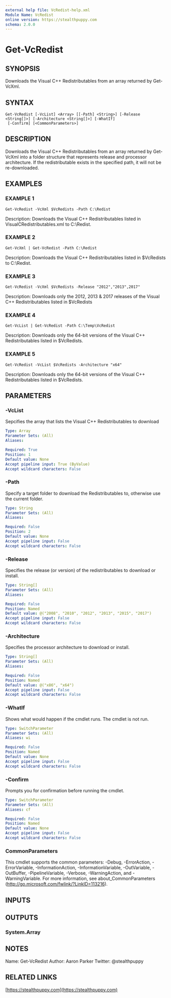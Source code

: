 ```yaml
---
external help file: VcRedist-help.xml
Module Name: VcRedist
online version: https://stealthpuppy.com
schema: 2.0.0
---
```


# Get-VcRedist

## SYNOPSIS
Downloads the Visual C++ Redistributables from an array returned by Get-VcXml.

## SYNTAX

```
Get-VcRedist [-VcList] <Array> [[-Path] <String>] [-Release <String[]>] [-Architecture <String[]>] [-WhatIf]
 [-Confirm] [<CommonParameters>]
```

## DESCRIPTION
Downloads the Visual C++ Redistributables from an array returned by Get-VcXml into a folder structure that represents release and processor architecture.
If the redistributable exists in the specified path, it will not be re-downloaded.

## EXAMPLES

### EXAMPLE 1
```
Get-VcRedist -VcXml $VcRedists -Path C:\Redist
```

Description:
Downloads the Visual C++ Redistributables listed in VisualCRedistributables.xml to C:\Redist.

### EXAMPLE 2
```
Get-VcXml | Get-VcRedist -Path C:\Redist
```

Description:
Downloads the Visual C++ Redistributables listed in $VcRedists to C:\Redist.

### EXAMPLE 3
```
Get-VcRedist -VcXml $VcRedists -Release "2012","2013",2017"
```

Description:
Downloads only the 2012, 2013 & 2017 releases of the  Visual C++ Redistributables listed in $VcRedists

### EXAMPLE 4
```
Get-VcList | Get-VcRedist -Path C:\Temp\VcRedist
```

Description:
Downloads only the 64-bit versions of the Visual C++ Redistributables listed in $VcRedists.

### EXAMPLE 5
```
Get-VcRedist -VcList $VcRedists -Architecture "x64"
```

Description:
Downloads only the 64-bit versions of the Visual C++ Redistributables listed in $VcRedists.

## PARAMETERS

### -VcList
Sepcifies the array that lists the Visual C++ Redistributables to download

```yaml
Type: Array
Parameter Sets: (All)
Aliases:

Required: True
Position: 1
Default value: None
Accept pipeline input: True (ByValue)
Accept wildcard characters: False
```

### -Path
Specify a target folder to download the Redistributables to, otherwise use the current folder.

```yaml
Type: String
Parameter Sets: (All)
Aliases:

Required: False
Position: 2
Default value: None
Accept pipeline input: False
Accept wildcard characters: False
```

### -Release
Specifies the release (or version) of the redistributables to download or install.

```yaml
Type: String[]
Parameter Sets: (All)
Aliases:

Required: False
Position: Named
Default value: @("2008", "2010", "2012", "2013", "2015", "2017")
Accept pipeline input: False
Accept wildcard characters: False
```

### -Architecture
Specifies the processor architecture to download or install.

```yaml
Type: String[]
Parameter Sets: (All)
Aliases:

Required: False
Position: Named
Default value: @("x86", "x64")
Accept pipeline input: False
Accept wildcard characters: False
```

### -WhatIf
Shows what would happen if the cmdlet runs.
The cmdlet is not run.

```yaml
Type: SwitchParameter
Parameter Sets: (All)
Aliases: wi

Required: False
Position: Named
Default value: None
Accept pipeline input: False
Accept wildcard characters: False
```

### -Confirm
Prompts you for confirmation before running the cmdlet.

```yaml
Type: SwitchParameter
Parameter Sets: (All)
Aliases: cf

Required: False
Position: Named
Default value: None
Accept pipeline input: False
Accept wildcard characters: False
```

### CommonParameters
This cmdlet supports the common parameters: -Debug, -ErrorAction, -ErrorVariable, -InformationAction, -InformationVariable, -OutVariable, -OutBuffer, -PipelineVariable, -Verbose, -WarningAction, and -WarningVariable.
For more information, see about_CommonParameters (http://go.microsoft.com/fwlink/?LinkID=113216).

## INPUTS

## OUTPUTS

### System.Array

## NOTES
Name: Get-VcRedist
Author: Aaron Parker
Twitter: @stealthpuppy

## RELATED LINKS

[https://stealthpuppy.com](https://stealthpuppy.com)

